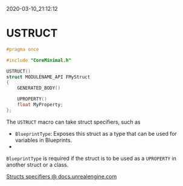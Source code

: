 2020-03-10_21:12:12

# USTRUCT

```c++
#pragma once

#include "CoreMinimal.h"

USTRUCT()
struct MODULENAME_API FMyStruct
{
    GENERATED_BODY()

    UPROPERTY()
    float MyProperty;
};
```

The `USTRUCT` macro can take struct specifiers, such as
- `BlueprintType`: Exposes this struct as a type that can be used for variables in Blueprints.
- 

`BlueprintType` is required if the struct is to be used as a `UPROPERTY` in another struct or a class.

[Structs specifiers @ docs.unrealengine.com](https://docs.unrealengine.com/en-US/ProgrammingAndScripting/GameplayArchitecture/Structs/Specifiers/index.html)  
